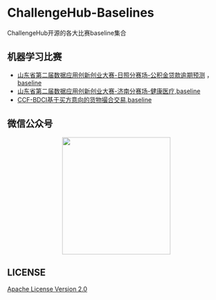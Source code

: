 # ChallengeHub-Baselines
ChallengeHub开源的各大比赛baseline集合

## 机器学习比赛
- [山东省第二届数据应用创新创业大赛-日照分赛场-公积金贷款逾期预测](http://data.sd.gov.cn/cmpt/cmptDetail.html?id=26) ，[baseline](https://github.com/China-ChallengeHub/ChallengeHub-Baselines/tree/main/shandong_gongjijin)
- [山东省第二届数据应用创新创业大赛-济南分赛场-健康医疗](http://data.sd.gov.cn/cmpt/cmptDetail.html?id=22),[baseline](https://github.com/China-ChallengeHub/ChallengeHub-Baselines/tree/main/山东健康医疗)
- [CCF-BDCI基于买方意向的货物撮合交易](https://www.datafountain.cn/competitions/487/datasets),[baseline](https://github.com/China-ChallengeHub/ChallengeHub-Baselines/tree/main/ccf_goumai)

## 微信公众号

<div align=center><img src="https://upload-images.jianshu.io/upload_images/1531909-024d0436dbb6feef.jpg?imageMogr2/auto-orient/strip|imageView2/2/w/258/format/webp" width = "250" height = "270" alt=""></div>

## LICENSE

[Apache License Version 2.0](https://github.com/datawhalechina/competition-baseline/blob/master/LICENSE)

